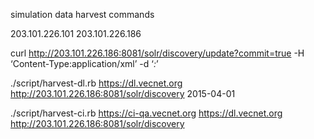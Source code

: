 simulation data harvest commands

203.101.226.101
203.101.226.186

curl http://203.101.226.186:8081/solr/discovery/update?commit=true -H ‘Content-Type:application/xml’ -d ‘<delete><query>*:*</query></delete>’


./script/harvest-dl.rb https://dl.vecnet.org http://203.101.226.186:8081/solr/discovery 2015-04-01


./script/harvest-ci.rb https://ci-qa.vecnet.org https://dl.vecnet.org http://203.101.226.186:8081/solr/discovery
